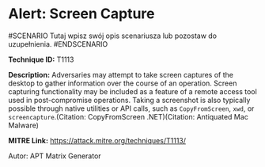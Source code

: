 # Alert: Screen Capture

#SCENARIO
Tutaj wpisz swój opis scenariusza lub pozostaw do uzupełnienia.
#ENDSCENARIO

**Technique ID:** T1113

**Description:** Adversaries may attempt to take screen captures of the desktop to gather information over the course of an operation. Screen capturing functionality may be included as a feature of a remote access tool used in post-compromise operations. Taking a screenshot is also typically possible through native utilities or API calls, such as <code>CopyFromScreen</code>, <code>xwd</code>, or <code>screencapture</code>.(Citation: CopyFromScreen .NET)(Citation: Antiquated Mac Malware) 

**MITRE Link:** https://attack.mitre.org/techniques/T1113/

Autor: APT Matrix Generator

<!--
Tactics: 
Technique ID: T1113
Status: Pending
-->
